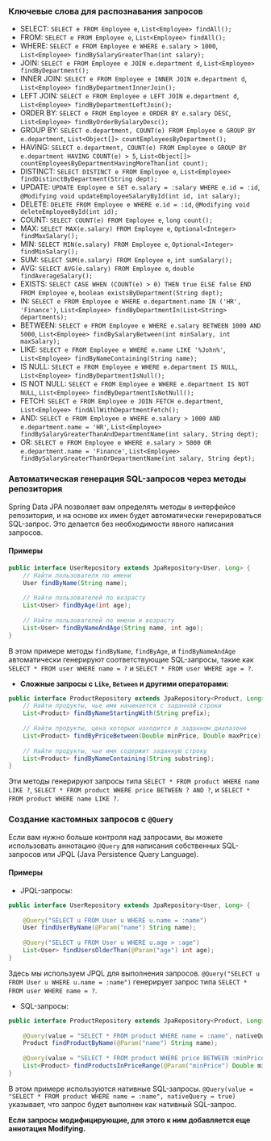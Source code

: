 ### Ключевые слова для распознавания запросов

- SELECT: `SELECT e FROM Employee e`, `List<Employee> findAll();`
- FROM: `SELECT e FROM Employee e`, `List<Employee> findAll();`
- WHERE: `SELECT e FROM Employee e WHERE e.salary > 1000`, `List<Employee> findBySalaryGreaterThan(int salary);`
- JOIN: `SELECT e FROM Employee e JOIN e.department d`, `List<Employee> findByDepartment();`
- INNER JOIN: `SELECT e FROM Employee e INNER JOIN e.department d`, `List<Employee> findByDepartmentInnerJoin();`
- LEFT JOIN: `SELECT e FROM Employee e LEFT JOIN e.department d`, `List<Employee> findByDepartmentLeftJoin();`
- ORDER BY: `SELECT e FROM Employee e ORDER BY e.salary DESC`, `List<Employee> findByOrderBySalaryDesc();`
- GROUP BY: `SELECT e.department, COUNT(e) FROM Employee e GROUP BY e.department`, `List<Object[]> countEmployeesByDepartment();`
- HAVING: `SELECT e.department, COUNT(e) FROM Employee e GROUP BY e.department HAVING COUNT(e) > 5`, `List<Object[]> countEmployeesByDepartmentHavingMoreThan(int count);`
- DISTINCT: `SELECT DISTINCT e FROM Employee e`, `List<Employee> findDistinctByDepartment(String dept);`
- UPDATE: `UPDATE Employee e SET e.salary = :salary WHERE e.id = :id`, `@Modifying void updateEmployeeSalaryById(int id, int salary);`
- DELETE: `DELETE FROM Employee e WHERE e.id = :id`, `@Modifying void deleteEmployeeById(int id);`
- COUNT: `SELECT COUNT(e) FROM Employee e`, `long count();`
- MAX: `SELECT MAX(e.salary) FROM Employee e`, `Optional<Integer> findMaxSalary();`
- MIN: `SELECT MIN(e.salary) FROM Employee e`, `Optional<Integer> findMinSalary();`
- SUM: `SELECT SUM(e.salary) FROM Employee e`, `int sumSalary();`
- AVG: `SELECT AVG(e.salary) FROM Employee e`, `double findAverageSalary();`
- EXISTS: `SELECT CASE WHEN (COUNT(e) > 0) THEN true ELSE false END FROM Employee e`, `boolean existsByDepartment(String dept);`
- IN: `SELECT e FROM Employee e WHERE e.department.name IN ('HR', 'Finance')`, `List<Employee> findByDepartmentIn(List<String> departments);`
- BETWEEN: `SELECT e FROM Employee e WHERE e.salary BETWEEN 1000 AND 5000`, `List<Employee> findBySalaryBetween(int minSalary, int maxSalary);`
- LIKE: `SELECT e FROM Employee e WHERE e.name LIKE '%John%'`, `List<Employee> findByNameContaining(String name);`
- IS NULL: `SELECT e FROM Employee e WHERE e.department IS NULL`, `List<Employee> findByDepartmentIsNull();`
- IS NOT NULL: `SELECT e FROM Employee e WHERE e.department IS NOT NULL`, `List<Employee> findByDepartmentIsNotNull();`
- FETCH: `SELECT e FROM Employee e JOIN FETCH e.department`, `List<Employee> findAllWithDepartmentFetch();`
- AND: `SELECT e FROM Employee e WHERE e.salary > 1000 AND e.department.name = 'HR'`, `List<Employee> findBySalaryGreaterThanAndDepartmentName(int salary, String dept);`
- OR: `SELECT e FROM Employee e WHERE e.salary > 5000 OR e.department.name = 'Finance'`, `List<Employee> findBySalaryGreaterThanOrDepartmentName(int salary, String dept);`
### Автоматическая генерация SQL-запросов через методы репозитория

Spring Data JPA позволяет вам определять методы в интерфейсе репозитория, и на основе их имен будет автоматически генерироваться SQL-запрос. Это делается без необходимости явного написания запросов.

#### Примеры

```java
public interface UserRepository extends JpaRepository<User, Long> {
    // Найти пользователя по имени
    User findByName(String name);
    
    // Найти пользователей по возрасту
    List<User> findByAge(int age);
    
    // Найти пользователей по имени и возрасту
    List<User> findByNameAndAge(String name, int age);
}
```

В этом примере методы `findByName`, `findByAge`, и `findByNameAndAge` автоматически генерируют соответствующие SQL-запросы, такие как `SELECT * FROM user WHERE name = ?` и `SELECT * FROM user WHERE age = ?`.
    
- **Сложные запросы с `Like`, `Between` и другими операторами:**

```java
public interface ProductRepository extends JpaRepository<Product, Long> {
    // Найти продукты, чье имя начинается с заданной строки
    List<Product> findByNameStartingWith(String prefix);
    
    // Найти продукты, цена которых находится в заданном диапазоне
    List<Product> findByPriceBetween(Double minPrice, Double maxPrice);
    
    // Найти продукты, чье имя содержит заданную строку
    List<Product> findByNameContaining(String substring);
}
```

Эти методы генерируют запросы типа `SELECT * FROM product WHERE name LIKE ?`, `SELECT * FROM product WHERE price BETWEEN ? AND ?`, и `SELECT * FROM product WHERE name LIKE ?`.

### Создание кастомных запросов с `@Query`

Если вам нужно больше контроля над запросами, вы можете использовать аннотацию `@Query` для написания собственных SQL-запросов или JPQL (Java Persistence Query Language).

#### Примеры

- JPQL-запросы:

```java
public interface UserRepository extends JpaRepository<User, Long> {
    
    @Query("SELECT u FROM User u WHERE u.name = :name")
    User findUserByName(@Param("name") String name);
    
    @Query("SELECT u FROM User u WHERE u.age > :age")
    List<User> findUsersOlderThan(@Param("age") int age);
}
```

Здесь мы используем JPQL для выполнения запросов. `@Query("SELECT u FROM User u WHERE u.name = :name")` генерирует запрос типа `SELECT * FROM user WHERE name = ?`.
    
- SQL-запросы:

```java
public interface ProductRepository extends JpaRepository<Product, Long> {
    
    @Query(value = "SELECT * FROM product WHERE name = :name", nativeQuery = true)
    Product findProductByName(@Param("name") String name);
    
    @Query(value = "SELECT * FROM product WHERE price BETWEEN :minPrice AND :maxPrice", nativeQuery = true)
    List<Product> findProductsInPriceRange(@Param("minPrice") Double minPrice, @Param("maxPrice") Double maxPrice);
}
```

В этом примере используются нативные SQL-запросы. `@Query(value = "SELECT * FROM product WHERE name = :name", nativeQuery = true)` указывает, что запрос будет выполнен как нативный SQL-запрос.

**Если запросы модифицирующие, для этого к ним добавляется еще аннотация Modifying.**











